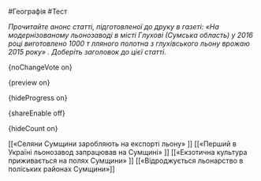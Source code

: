 #Географія #Тест

*Прочитайте анонс статті, підготовленої до друку в газеті: «На модернізованому льонозаводі в місті Глухові (Сумська область) у 2016 році виготовлено 1000 т лляного полотна з глухівського льону врожаю 2015 року» . Доберіть заголовок до цієї статті.*

{noChangeVote on}

{preview on}

{hideProgress on}

{shareEnable off}

{hideCount on}

[[«Селяни Сумщини заробляють на експорті льону» ]]
[[«Перший в Україні льонозавод запрацював на Сумщині» ]]
[[«Екзотична культура приживається на полях Сумщини» ]]
[[«Відроджується льонарство в поліських районах Сумщини»]]
